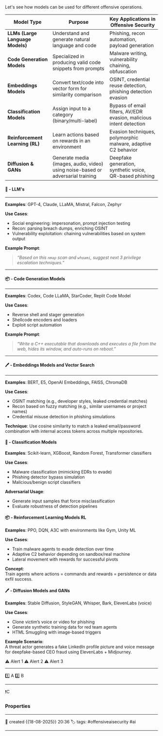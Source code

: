 Let's see how models can be used for different offensive operations.

|Model Type|Purpose|Key Applications in Offensive Security|
|---|---|---|
|**LLMs (Large Language Models)**|Understand and generate natural language and code|Phishing, recon automation, payload generation|
|**Code Generation Models**|Specialized in producing valid code snippets from prompts|Malware writing, vulnerability chaining, obfuscation|
|**Embeddings Models**|Convert text/code into vector form for similarity comparison|OSINT, credential reuse detection, phishing detection evasion|
|**Classification Models**|Assign input to a category (binary/multi-label)|Bypass of email filters, AV/EDR evasion, malicious intent detection|
|**Reinforcement Learning (RL)**|Learn actions based on rewards in an environment|Evasion techniques, polymorphic malware, adaptive C2 behavior|
|**Diffusion & GANs**|Generate media (images, audio, video) using noise-based or adversarial training|Deepfake generation, synthetic voice, QR-based phishing|

#### 🚀 - LLM's
---
**Examples**: GPT-4, Claude, LLaMA, Mistral, Falcon, Zephyr

**Use Cases**:

- Social engineering: impersonation, prompt injection testing
- Recon: parsing breach dumps, enriching OSINT
- Vulnerability exploitation: chaining vulnerabilities based on system output

**Example Prompt**:

> _“Based on this `nmap` scan and `whoami`, suggest next 3 privilege escalation techniques.”_

---
#### 📦 - Code Generation Models
--- 
**Examples**: Codex, Code LLaMA, StarCoder, Replit Code Model

**Use Cases**:

- Reverse shell and stager generation
- Shellcode encoders and loaders
- Exploit script automation

**Example Prompt**:

> _“Write a C++ executable that downloads and executes a file from the web, hides its window, and auto-runs on reboot.”_

---
#### 🖊️ - Embeddings Models and Vector Search
---
**Examples**: BERT, E5, OpenAI Embeddings, FAISS, ChromaDB

**Use Cases**:

- OSINT matching (e.g., developer styles, leaked credential matches)
- Recon based on fuzzy matching (e.g., similar usernames or project names)
- Credential misuse detection in phishing simulations

**Technique**: Use cosine similarity to match a leaked email/password combination with internal access tokens across multiple repositories.

#### 🚀 - Classification Models

**Examples**: Scikit-learn, XGBoost, Random Forest, Transformer classifiers

**Use Cases**:

- Malware classification (mimicking EDRs to evade)
- Phishing detector bypass simulation
- Malicious/benign script classifiers

**Adversarial Usage**:

- Generate input samples that force misclassification
- Evaluate robustness of detection pipelines

#### 📦 - Reinforcement Learning Models RL

**Examples**: PPO, DQN, A3C with environments like Gym, Unity ML

**Use Cases**:

- Train malware agents to evade detection over time
- Adaptive C2 behavior depending on sandbox/real machine
- Lateral movement with rewards for successful pivots

**Concept**:  
Train agents where actions = commands and rewards = persistence or data exfil success.

#### 🖊️ - Diffusion Models and GANs

**Examples**: Stable Diffusion, StyleGAN, Whisper, Bark, ElevenLabs (voice)

**Use Cases**:

- Clone victim’s voice or video for phishing
- Generate synthetic training data for red team agents
- HTML Smuggling with image-based triggers

**Example Scenario**:  
A threat actor generates a fake LinkedIn profile picture and voice message for deepfake-based CEO fraud using ElevenLabs + Midjourney.



⚠ Alert 1
⚠ Alert 2
⚠ Alert 3


--- 

 1️⃣ A
 2️⃣ B
 
--- 

❗C


### Properties
---
📆 created   {{18-08-2025}} 20:36
🏷️ tags: #offensiveaisecurity #ai

---

